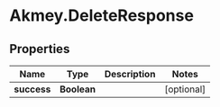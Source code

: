 # Akmey.DeleteResponse

## Properties
Name | Type | Description | Notes
------------ | ------------- | ------------- | -------------
**success** | **Boolean** |  | [optional] 


